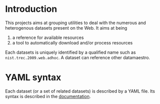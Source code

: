 # Introduction

This projects aims at grouping utilities to deal with the numerous and heterogenous datasets present on the Web. It aims
at being

1. a reference for available resources
1. a tool to automatically download and/or process resources

Each datasets is uniquely identified by a qualified name such as `nist.trec.2009.web.adhoc`. A dataset can reference other datamaestro.


# YAML syntax

Each dataset (or a set of related datasets) is described by a YAML file. Its syntax is
described in the [documentation](http://bpiwowar.github.io/datasets/).
